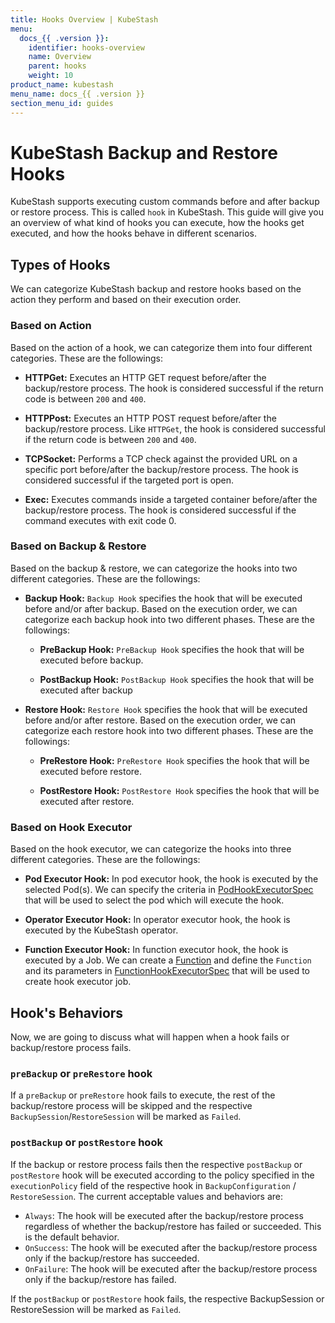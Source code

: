 ```yaml
---
title: Hooks Overview | KubeStash
menu:
  docs_{{ .version }}:
    identifier: hooks-overview
    name: Overview
    parent: hooks
    weight: 10
product_name: kubestash
menu_name: docs_{{ .version }}
section_menu_id: guides
---
```


# KubeStash Backup and Restore Hooks

KubeStash supports executing custom commands before and after backup or restore process. This is called `hook` in KubeStash. This guide will give you an overview of what kind of hooks you can execute, how the hooks get executed, and how the hooks behave in different scenarios.

## Types of Hooks

We can categorize KubeStash backup and restore hooks based on the action they perform and based on their execution order.

### Based on Action

Based on the action of a hook, we can categorize them into four different categories. These are the followings:

- **HTTPGet:** Executes an HTTP GET request before/after the backup/restore process. The hook is considered successful if the return code is between `200` and `400`.

- **HTTPPost:** Executes an HTTP POST request before/after the backup/restore process. Like `HTTPGet`, the hook is considered successful if the return code is between `200` and `400`.

- **TCPSocket:** Performs a TCP check against the provided URL on a specific port before/after the backup/restore process. The hook is considered successful if the targeted port is open.

- **Exec:** Executes commands inside a targeted container before/after the backup/restore process. The hook is considered successful if the command executes with exit code 0.

### Based on Backup & Restore

Based on the backup & restore, we can categorize the hooks into two different categories. These are the followings:

- **Backup Hook:** `Backup Hook` specifies the hook that will be executed before and/or after backup. Based on the execution order, we can categorize each backup hook into two different phases. These are the followings:
  
  - **PreBackup Hook:** `PreBackup Hook` specifies the hook that will be executed before backup.
  
  - **PostBackup Hook:** `PostBackup Hook`  specifies the hook that will be executed after backup

- **Restore Hook:** `Restore Hook` specifies the hook that will be executed before and/or after restore. Based on the execution order, we can categorize each restore hook into two different phases. These are the followings:

  - **PreRestore Hook:** `PreRestore Hook` specifies the hook that will be executed before restore.

  - **PostRestore Hook:** `PostRestore Hook`  specifies the hook that will be executed after restore.


### Based on Hook Executor

Based on the hook executor, we can categorize the hooks into three different categories. These are the followings:

- **Pod Executor Hook:** In pod executor hook, the hook is executed by the selected Pod(s). We can specify the criteria in [PodHookExecutorSpec](/docs/concepts/crds/hooktemplate/index.md#specexecutor) that will be used to select the pod which will execute the hook. 

- **Operator Executor Hook:** In operator executor hook, the hook is executed by the KubeStash operator. 

- **Function Executor Hook:** In function executor hook, the hook is executed by a Job. We can create a [Function](/docs/concepts/crds/function/index.md) and define the `Function` and its parameters in [FunctionHookExecutorSpec](/docs/concepts/crds/hooktemplate/index.md#specexecutor) that will be used to create hook executor job. 

## Hook's Behaviors

Now, we are going to discuss what will happen when a hook fails or backup/restore process fails.

### `preBackup` or `preRestore` hook

If a `preBackup` or `preRestore` hook fails to execute, the rest of the backup/restore process will be skipped and the respective `BackupSession`/`RestoreSession` will be marked as `Failed`.

### `postBackup` or `postRestore` hook

If the backup or restore process fails then the respective `postBackup` or `postRestore` hook will be executed according to the policy specified in the `executionPolicy` field of the respective hook in `BackupConfiguration` / `RestoreSession`. The current acceptable values and behaviors are:

- `Always`: The hook will be executed after the backup/restore process regardless of whether the backup/restore has failed or succeeded. This is the default behavior.
- `OnSuccess`: The hook will be executed after the backup/restore process only if the backup/restore has succeeded.
- `OnFailure`: The hook will be executed after the backup/restore process only if the backup/restore has failed.

If the `postBackup` or `postRestore` hook fails, the respective BackupSession or RestoreSession will be marked as `Failed`.
